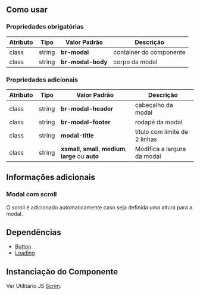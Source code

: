 [Version]: # (2.1.4)

## Como usar

### Propriedades obrigatórias

| Atributo | Tipo   | Valor Padrão      | Descrição               |
| -------- | ------ | ----------------- | ----------------------- |
| class    | string | **br-modal**      | container do componente |
| class    | string | **br-modal-body** | corpo da modal          |

### Propriedades adicionais

| Atributo | Tipo   | Valor Padrão                                             | Descrição                     |
| -------- | ------ | -------------------------------------------------------- | ----------------------------- |
| class    | string | **br-modal-header**                                      | cabeçalho da modal            |
| class    | string | **br-modal-footer**                                      | rodapé da modal               |
| class    | string | **modal-title**                                          | título com limite de 2 linhas |
| class    | string | **xsmall**, **small**, **medium**, **large** ou **auto** | Modifica a largura da modal   |

## Informações adicionais

### Modal com scroll

O scroll é adicionado automaticamente caso seja definida uma altura para a modal.

## Dependências

-   [Button](/ds/components/button)
-   [Loading](/ds/components/loading)

## Instanciação do Componente

Ver Utilitário JS [Scrim](/ds/util/scrim).
